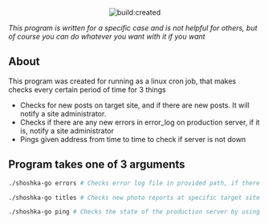 <p align="center">
    <a title="Latest push build on default branch: created">
        <img src="https://travis-ci.org/SerhiiCho/shoshka-go.svg?branch=master" alt="build:created">
    </a>
</p>

_This program is written for a specific case and is not helpful for others, but of course you can do whatever you want with it if you want_

## About

This program was created for running as a linux cron job, that makes checks every certain period of time for 3 things

* Checks for new posts on target site, and if there are new posts. It will notify a site administrator.
* Checks if there are any new errors in error_log on production server, if it is, notify a site administrator
* Pings given address from time to time to check if server is not down

## Program takes one of 3 arguments

```bash
./shoshka-go errors # Checks error log file in provided path, if there are new errors added to it it will send a telegram message to a certain chat.
```
```bash
./shoshka-go titles # Checks new photo reports at specific target site by parsing html and checking if there are new posts added. If new added, it takes the title, link and image url and sends it to a telegram chat.
```
```bash
./shoshka-go ping # Checks the state of the production server by using ping command. Sends 3 ping requests and if 1 of 3 requests is not successful, sends telegram message to a provided chat.
```